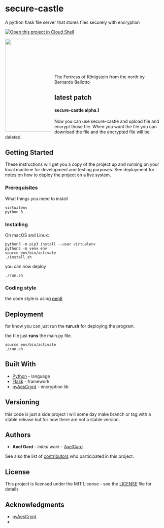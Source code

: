 # secure-castle

A python flask file server that stores files securely with encryption


[![Open this project in Cloud
Shell](http://gstatic.com/cloudssh/images/open-btn.png)](https://console.cloud.google.com/cloudshell/open?git_repo=https://github.com/AxelGard/secure-castle)

<div style="width:150px; height:100px">
<img src="https://www.nationalgallery.org.uk/media/28889/n-6668-00-000014-hd.jpg?center=0.34362934362934361,0.4258064516129032&mode=crop&width=1920&height=1080&rnd=132086219770000000"
     width="500" height="300"
     style="float: left; margin-right: 10px;" />
</div>

The Fortress of Königstein from the north by Bernardo Bellotto

## latest patch

#### secure-castle alpha.1

Now you can use secure-castle and upload file and encrypt those file.
When you want the file you can download the file and the encrypted file will be deleted.

## Getting Started

These instructions will get you a copy of the project up and running on your local machine for development and testing purposes. See deployment for notes on how to deploy the project on a live system.

### Prerequisites

What things you need to install

```
virtualenv
python 3
```

### Installing

On macOS and Linux:

```
python3 -m pip3 install --user virtualenv
python3 -m venv env
source env/bin/activate
./install.sh
```

you can now deploy

```
./run.sh
```

### Coding style

the code style is using [pep8](https://pep8.org/)

## Deployment

for know you can just run the **run.sh** for deploying the program.

the file just **runs** the main.py file.

```
source env/bin/activate
./run.sh
```

## Built With

* [Python](https://www.python.org/) - language
* [Flask](http://flask.palletsprojects.com/en/1.1.x/) - framework
* [pyAesCrypt](https://pypi.org/project/pyAesCrypt/) - encryption lib

## Versioning

this code is just a side project i will some day make branch or tag with a stable release but for now there are not a stable version.

## Authors

* **Axel Gard** - *Initial work* - [AxelGard](https://github.com/AxelGard)

See also the list of [contributors](https://github.com/AxelGard/secure-castle/graphs/contributors) who participated in this project.

## License

This project is licensed under the MIT License - see the [LICENSE](LICENSE) file for details


## Acknowledgments

* [pyAesCrypt](https://pypi.org/project/pyAesCrypt/)
*
